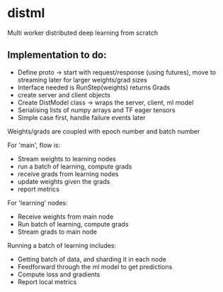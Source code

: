 # distml
Multi worker distributed deep learning from scratch


## Implementation to do:
- Define proto -> start with request/response (using futures), move to streaming later
for larger weights/grad sizes
- Interface needed is RunStep(weights) returns Grads
- create server and client objects
- Create DistModel class -> wraps the server, client, ml model
- Serialising lists of numpy arrays and TF eager tensors
- Simple case first, handle failure events later

Weights/grads are coupled with epoch number and batch number


For 'main', flow is:
- Stream weights to learning nodes
- run a batch of learning, compute grads
- receive grads from learning nodes
- update weights given the grads
- report metrics

For 'learning' nodes:
- Receive weights from main node
- Run batch of learning, compute grads
- Stream grads to main node

Running a batch of learning includes:
- Getting batch of data, and sharding it in each node
- Feedforward through the ml model to get predictions
- Compute loss and gradients
- Report local metrics